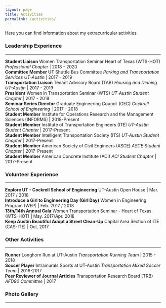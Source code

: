 ```yaml
---
layout: page
title: Activities
permalink: /activities/
---
```


Here you can find information about my extracurricular activities.

### Leadership Experience
___

<b>Student Liaison</b> Women Transportation Seminar Heart of Texas (WTS-HOT) <i>Professional Chapter</i> | 2018 - 2020 <br>
<b>Committee Member</b> UT Shuttle Bus Committee <i>Parking and Transportation Services UT-Austin</i> | 2017 - 2019 <br>
<b>Transportation Liaison</b> Tenant Advisory Board (TAB) <i>Housing and Dinning UT-Austin</i> | 2017 - 2019 <br>
<b>President</b> Women in Transportation Seminar (WTS) <i>UT-Austin Student Chapter</i> | 2017 - 2018 <br>
<b>Seminar Series Director</b> Graduate Engineering Council (GEC) <i>Cockrell School of Engineering</i> | 2017 - 2018 <br>
<b>Student Member</b> Institute for Operations Research and the Management Sciences (INFORMS) | 2018-Present <br>
<b>Student Member</b> Institute of Transportation Engineers (ITE) <i>UT-Austin Student Chapter</i> | 2017-Present <br>
<b>Student Member</b> Intelligent Transportation Society (ITS) <i>UT-Austin Student Chapter</i> | 2017-Present <br>
<b>Student Member</b> American Society of Civil Engineers (ASCE) <i>ASCE Student Chapter</i> | 2017-Present <br>
<b>Student Member</b> American Concrete Institute (ACI) <i>ACI Student Chapter</i> | 2017-Present <br>

### Volunteer Experience
___

<b>Explore UT - Cockrell School of Engineering</b> UT-Austin Open House | Mar. 2017 / 2018 <br>
<b>Introduce a Girl to Engineering Day (Girl Day)</b> Women in Engineering Program (WEP) | Feb. 2017 / 2018 <br>
<b>13th/14th Annual Gala</b> Women Transportation Seminar - Heart of Texas (WTS-HOT) | May. 2017/Apr. 2018 <br>
<b>Keep Austin Beautiful Adopt a Street Clean-Up</b> Capital Area Section of ITE (CAS-ITE) | Oct. 2017 <br>

### Other Activities
___

<b>Runner</b> Longhorn Run at UT-Austin <i>Transportation Running Team</i> | 2015 - 2018 <br>
<b>Soccer Player</b> Intramurals Sports at UT-Austin <i>Transportation Mixed Soccer Team</i> | 2016-2017 <br>
<b>Peer Reviewer of Journal Articles</b> Transportation Research Board (TRB) <i>AFD90 Committee</i> | 2017 <br>

### Photo Gallery
___
